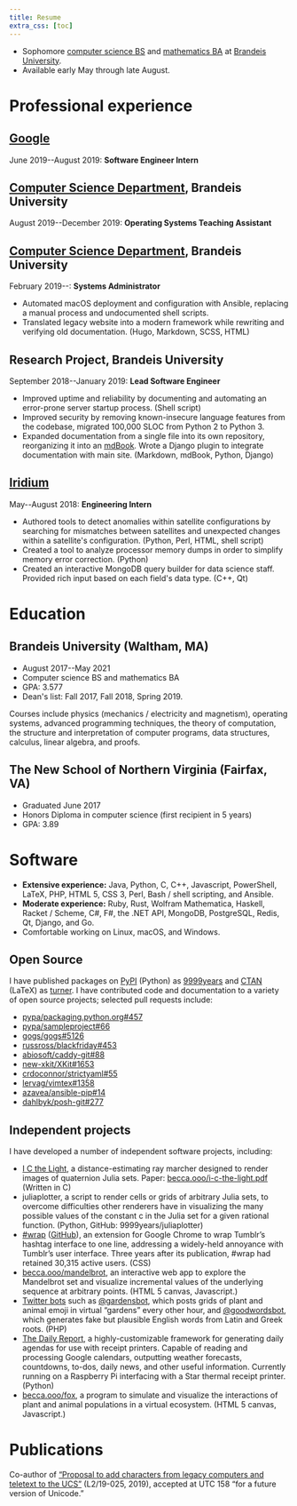 ```yaml
---
title: Resume
extra_css: [toc]
---
```


- Sophomore [computer science BS][brandeis-cs-major] and [mathematics
  BA][brandeis-math-major] at [Brandeis University][brandeis].
- Available early May through late August.

<!-- toc -->

# Professional experience
## [Google]
June 2019--August 2019: **Software Engineer Intern**

## [Computer Science Department][brandeis-os], Brandeis University
August 2019--December 2019: **Operating Systems Teaching Assistant**

## [Computer Science Department][guru], Brandeis University
February 2019--: **Systems Administrator**

- Automated macOS deployment and configuration with Ansible, replacing a manual
  process and undocumented shell scripts.
- Translated legacy website into a modern framework while rewriting and
  verifying old documentation. (Hugo, Markdown, SCSS, HTML)

## Research Project, Brandeis University
September 2018--January 2019: **Lead Software Engineer**

- Improved uptime and reliability by documenting and automating an error-prone
  server startup process. (Shell script)
- Improved security by removing known-insecure language features from the
  codebase, migrated 100,000 SLOC from Python 2 to Python 3.
- Expanded documentation from a single file into its own repository,
  reorganizing it into an [mdBook]. Wrote a Django plugin to integrate
  documentation with main site. (Markdown, mdBook, Python, Django)

## [Iridium]
May--August 2018: **Engineering Intern**

- Authored tools to detect anomalies within satellite configurations by
  searching for mismatches between satellites and unexpected changes within a
  satellite's configuration. (Python, Perl, HTML, shell script)
- Created a tool to analyze processor memory dumps in order to simplify memory
  error correction. (Python)
- Created an interactive MongoDB query builder for data science staff. Provided
  rich input based on each field's data type. (C++, Qt)

# Education
## Brandeis University (Waltham, MA)
- August 2017--May 2021
- Computer science BS and mathematics BA
- GPA: 3.577
- Dean's list: Fall 2017, Fall 2018, Spring 2019.

Courses include physics (mechanics / electricity and magnetism), operating
systems, advanced programming techniques, the theory of computation, the
structure and interpretation of computer programs, data structures,
calculus, linear algebra, and proofs.

## The New School of Northern Virginia (Fairfax, VA)
- Graduated June 2017
- Honors Diploma in computer science (first recipient in 5 years)
- GPA: 3.89

# Software
- **Extensive experience:** Java, Python, C, C++, Javascript, PowerShell,
  LaTeX, PHP, HTML 5, CSS 3, Perl, Bash / shell scripting, and Ansible.
- **Moderate experience:** Ruby, Rust, Wolfram Mathematica, Haskell,
  Racket / Scheme, C#, F#, the .NET API, MongoDB, PostgreSQL, Redis, Qt,
  Django, and Go.
- Comfortable working on Linux, macOS, and Windows.

## Open Source
I have published packages on [PyPI][PyPI] (Python) as
[9999years][PyPI-9999years] and [CTAN][CTAN] (LaTeX) as [turner][CTAN-turner].
I have contributed code and documentation to a variety of open source projects;
selected pull requests include:

- [pypa/packaging.python.org#457](https://github.com/pypa/packaging.python.org/pull/457)
- [pypa/sampleproject#66](https://github.com/pypa/sampleproject/pull/66)
- [gogs/gogs#5126](https://github.com/gogs/gogs/pull/5126)
- [russross/blackfriday#453](https://github.com/russross/blackfriday/pull/453)
- [abiosoft/caddy-git#88](https://github.com/abiosoft/caddy-git/pull/88)
- [new-xkit/XKit#1653](https://github.com/new-xkit/XKit/pull/1653)
- [crdoconnor/strictyaml#55](https://github.com/crdoconnor/strictyaml/pull/55)
- [lervag/vimtex#1358](https://github.com/lervag/vimtex/pull/1358)
- [azavea/ansible-pip#14](https://github.com/azavea/ansible-pip/pull/14)
- [dahlbyk/posh-git#277](https://github.com/dahlbyk/posh-git/pull/277)

## Independent projects
I have developed a number of independent software projects, including:

- [I C the Light][i-c-the-light], a distance-estimating ray marcher designed to
  render images of quaternion Julia sets. Paper:
  [becca.ooo/i-c-the-light.pdf][light-paper] (Written in C)
- juliaplotter, a script to render cells or grids of arbitrary Julia sets, to
  overcome difficulties other renderers have in visualizing the many possible
  values of the constant c in the Julia set for a given rational function.
  (Python, GitHub: 9999years/juliaplotter)
- [#wrap][wrap] ([GitHub][wrap-GitHub]), an extension for Google Chrome to wrap
  Tumblr’s hashtag interface to one line, addressing a widely-held annoyance
  with Tumblr’s user interface. Three years after its publication, #wrap had
  retained 30,315 active users. (CSS)
- [becca.ooo/mandelbrot](/mandelbrot), an interactive web app to explore the
  Mandelbrot set and visualize incremental values of the underlying sequence at
  arbitrary points. (HTML 5 canvas, Javascript.)
- [Twitter bots] such as [@gardensbot], which posts grids of plant and animal
  emoji in virtual “gardens” every other hour, and [@goodwordsbot], which
  generates fake but plausible English words from Latin and Greek roots. (PHP)
- [The Daily Report], a highly-customizable framework for generating daily
  agendas for use with receipt printers. Capable of reading and processing
  Google calendars, outputting weather forecasts, countdowns, to-dos, daily
  news, and other useful information. Currently running on a Raspberry Pi
  interfacing with a Star thermal receipt printer. (Python)
- [becca.ooo/fox](/fox), a program to simulate and visualize the interactions
  of plant and animal populations in a virtual ecosystem. (HTML 5 canvas,
  Javascript.)

# Publications
Co-author of [“Proposal to add characters from legacy computers and teletext to
the UCS”][L2/19-025] (L2/19-025, 2019), accepted at UTC 158 “for a future
version of Unicode.”

[mdBook]: https://github.com/rust-lang-nursery/mdBook
[PyPI]: https://pypi.org/
[PyPI-9999years]: https://pypi.org/user/9999years/
[CTAN]: https://ctan.org/
[CTAN-turner]: https://ctan.org/author/turner
[L2/19-025]: https://www.unicode.org/L2/L2019/19025-terminals-prop.pdf
[i-c-the-light]: https://github.com/9999years/i-c-the-light
[light-paper]: /i-c-the-light.pdf
[wrap]: https://chrome.google.com/webstore/detail/wrap/nbcgkdilbhnnoemimofnknocbkpldobi
[wrap-GitHub]: https://github.com/9999years/hashwrap
[@gardensbot]: https://twitter.com/gardensbot
[@goodwordsbot]: https://twitter.com/goodwordsbot
[Twitter bots]: https://github.com/9999years/twitter-bots
[The Daily Report]: https://github.com/9999years/daily-report
[brandeis]: https://www.brandeis.edu/
[brandeis-cs-major]: https://www.brandeis.edu/computer-science/undergraduate/requirements.html
[brandeis-math-major]: https://www.brandeis.edu/mathematics/undergraduate/requirements.html
[guru]: https://www.cs.brandeis.edu/~guru/
[wjp]: https://www.brandeis.edu/klausen-jihadism/
[Iridium]: https://www.iridium.com/
[Google]: https://www.google.com/
[brandeis-os]: https://www.cs.brandeis.edu/~cs31a/

